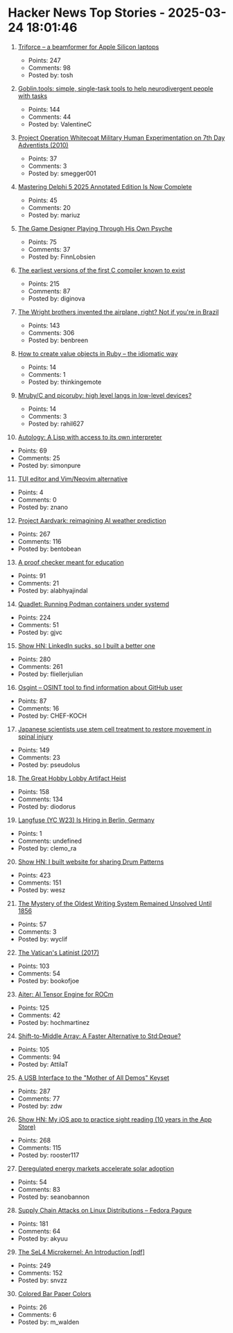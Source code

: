 # Hacker News Top Stories - 2025-03-24 18:01:46

1. [Triforce – a beamformer for Apple Silicon laptops](https://crates.io/crates/triforce-lv2)
   - Points: 247
   - Comments: 98
   - Posted by: tosh

2. [Goblin.tools: simple, single-task tools to help neurodivergent people with tasks](https://goblin.tools/)
   - Points: 144
   - Comments: 44
   - Posted by: ValentineC

3. [Project Operation Whitecoat Military Human Experimentation on 7th Day Adventists (2010)](https://scholarworks.lib.csusb.edu/cgi/viewcontent.cgi?article=1201&context=history-in-the-making)
   - Points: 37
   - Comments: 3
   - Posted by: smegger001

4. [Mastering Delphi 5 2025 Annotated Edition Is Now Complete](https://blog.marcocantu.com/blog/2025-march-mastering-delphi5-annotated-complete.html)
   - Points: 45
   - Comments: 20
   - Posted by: mariuz

5. [The Game Designer Playing Through His Own Psyche](https://www.newyorker.com/culture/persons-of-interest/the-game-designer-playing-through-his-own-psyche)
   - Points: 75
   - Comments: 37
   - Posted by: FinnLobsien

6. [The earliest versions of the first C compiler known to exist](https://github.com/mortdeus/legacy-cc)
   - Points: 215
   - Comments: 87
   - Posted by: diginova

7. [The Wright brothers invented the airplane, right? Not if you're in Brazil](https://www.washingtonpost.com/world/2025/03/21/brazil-airplane-wright-brothers-santos-dumont/)
   - Points: 143
   - Comments: 306
   - Posted by: benbreen

8. [How to create value objects in Ruby – the idiomatic way](https://allaboutcoding.ghinda.com/how-to-create-value-objects-in-ruby-the-idiomatic-way)
   - Points: 14
   - Comments: 1
   - Posted by: thinkingemote

9. [Mruby/C and picoruby: high level langs in low-level devices?](https://github.com/picoruby/picoruby)
   - Points: 14
   - Comments: 3
   - Posted by: rahil627

10. [Autology: A Lisp with access to its own interpreter](https://github.com/Kimbsy/autology)
   - Points: 69
   - Comments: 25
   - Posted by: simonpure

11. [TUI editor and Vim/Neovim alternative](https://github.com/tauraamui/lilly)
   - Points: 4
   - Comments: 0
   - Posted by: znano

12. [Project Aardvark: reimagining AI weather prediction](https://www.turing.ac.uk/blog/project-aardvark-reimagining-ai-weather-prediction)
   - Points: 267
   - Comments: 116
   - Posted by: bentobean

13. [A proof checker meant for education](https://jsiek.github.io/deduce/index.html)
   - Points: 91
   - Comments: 21
   - Posted by: alabhyajindal

14. [Quadlet: Running Podman containers under systemd](https://mo8it.com/blog/quadlet/)
   - Points: 224
   - Comments: 51
   - Posted by: gjvc

15. [Show HN: LinkedIn sucks, so I built a better one](https://heyopenspot.com/)
   - Points: 280
   - Comments: 261
   - Posted by: fliellerjulian

16. [Osgint – OSINT tool to find information about GitHub user](https://github.com/hippiiee/osgint)
   - Points: 87
   - Comments: 16
   - Posted by: CHEF-KOCH

17. [Japanese scientists use stem cell treatment to restore movement in spinal injury](https://medicalxpress.com/news/2025-03-japanese-scientists-stem-cell-treatment.html)
   - Points: 149
   - Comments: 23
   - Posted by: pseudolus

18. [The Great Hobby Lobby Artifact Heist](https://meghanboilard.substack.com/p/the-great-hobby-lobby-artifact-heist)
   - Points: 158
   - Comments: 134
   - Posted by: diodorus

19. [Langfuse (YC W23) Is Hiring in Berlin, Germany](https://langfuse.com/careers)
   - Points: 1
   - Comments: undefined
   - Posted by: clemo_ra

20. [Show HN: I built website for sharing Drum Patterns](http://drumpatterns.onether.com)
   - Points: 423
   - Comments: 151
   - Posted by: wesz

21. [The Mystery of the Oldest Writing System Remained Unsolved Until 1856](https://www.smithsonianmag.com/history/mystery-worlds-oldest-writing-system-remained-unsolved-until-four-scholars-raced-decipher-it-180985954/)
   - Points: 57
   - Comments: 3
   - Posted by: wyclif

22. [The Vatican's Latinist (2017)](https://newcriterion.com/article/the-vaticans-latinist/)
   - Points: 103
   - Comments: 54
   - Posted by: bookofjoe

23. [Aiter: AI Tensor Engine for ROCm](https://rocm.blogs.amd.com/software-tools-optimization/aiter:-ai-tensor-engine-for-rocm™/README.html)
   - Points: 125
   - Comments: 42
   - Posted by: hochmartinez

24. [Shift-to-Middle Array: A Faster Alternative to Std:Deque?](https://github.com/attilatorda/Shift-To-Middle_Array)
   - Points: 105
   - Comments: 94
   - Posted by: AttilaT

25. [A USB Interface to the "Mother of All Demos" Keyset](https://www.righto.com/2025/03/mother-of-all-demos-usb-keyset-interface.html)
   - Points: 287
   - Comments: 77
   - Posted by: zdw

26. [Show HN: My iOS app to practice sight reading (10 years in the App Store)](https://apps.apple.com/us/app/notes-sight-reading-trainer/id874386416)
   - Points: 268
   - Comments: 115
   - Posted by: rooster117

27. [Deregulated energy markets accelerate solar adoption](https://seanobannon.substack.com/p/renewable-energy-adoption-and-the)
   - Points: 54
   - Comments: 83
   - Posted by: seanobannon

28. [Supply Chain Attacks on Linux Distributions – Fedora Pagure](https://fenrisk.com/pagure)
   - Points: 181
   - Comments: 64
   - Posted by: akyuu

29. [The SeL4 Microkernel: An Introduction [pdf]](https://sel4.systems/About/seL4-whitepaper.pdf)
   - Points: 249
   - Comments: 152
   - Posted by: snvzz

30. [Colored Bar Paper Colors](https://mw.rat.bz/barpaper/)
   - Points: 26
   - Comments: 6
   - Posted by: m_walden

